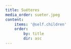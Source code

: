 ```yaml
---
title: Suéteres
media_order: sueter.jpeg
content:
    items: '@self.children'
    order:
        by: title
        dir: asc
---
```


